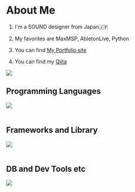 # About Me

1. I'm a SOUND designer from Japan🇯🇵

2. My favorites are MaxMSP, AbletonLive, Python

3. You can find [My Portfolio site]()

4. You can find my [Qiita]()

![](https://github-readme-stats.vercel.app/api/top-langs?username=KuryuFUJII&show_icons=true&locale=en&layout=compact)

## Programming Languages

<img src="https://skillicons.dev/icons?i=c,cs,cpp,python,html,css,js" /> <br /><br />

## Frameworks and Library

<img src="https://skillicons.dev/icons?i=ableton,unity,ai,ae,ps,pr" /> <br /><br />

## DB and Dev Tools etc

<img src="https://skillicons.dev/icons?i=anaconda,git,github,vscode,visualstudio,linux,figma" /> <br /><br />
